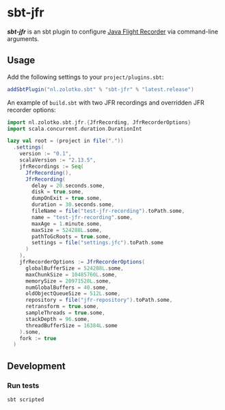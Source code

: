# sbt-jfr

***sbt-jfr*** is an sbt plugin to configure [Java Flight Recorder](https://openjdk.java.net/jeps/328) via command-line arguments.

## Usage

Add the following settings to your `project/plugins.sbt`:

```sbt
addSbtPlugin("nl.zolotko.sbt" % "sbt-jfr" % "latest.release")
```

An example of `build.sbt` with two JFR recordings and overridden JFR recorder options:

```sbt
import nl.zolotko.sbt.jfr.{JfrRecording, JfrRecorderOptions}
import scala.concurrent.duration.DurationInt

lazy val root = (project in file("."))
  .settings(
    version := "0.1",
    scalaVersion := "2.13.5",
    jfrRecordings := Seq(
      JfrRecording(),
      JfrRecording(
        delay = 20.seconds.some,
        disk = true.some,
        dumpOnExit = true.some,
        duration = 30.seconds.some,
        fileName = file("test-jfr-recording").toPath.some,
        name = "test-jfr-recording".some,
        maxAge = 1.minute.some,
        maxSize = 524288L.some,
        pathToGcRoots = true.some,
        settings = file("settings.jfc").toPath.some
      )
    ),
    jfrRecorderOptions := JfrRecorderOptions(
      globalBufferSize = 524288L.some,
      maxChunkSize = 10485760L.some,
      memorySize = 20971520L.some,
      numGlobalBuffers = 40.some,
      oldObjectQueueSize = 512L.some,
      repository = file("jfr-repository").toPath.some,
      retransform = true.some,
      sampleThreads = true.some,
      stackDepth = 96.some,
      threadBufferSize = 16384L.some
    ).some,
    fork := true
  )
```


## Development

### Run tests

```
sbt scripted
```